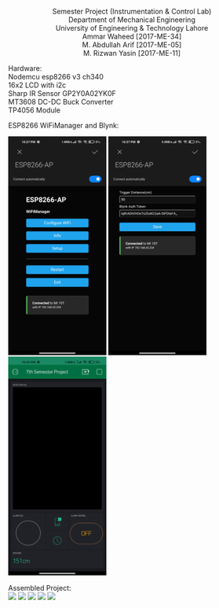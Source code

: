 <p align="center">
Semester Project (Instrumentation & Control Lab)<br>
Department of Mechanical Engineering<br>
University of Engineering & Technology Lahore<br>
Ammar Waheed      [2017-ME-34]<br>
M. Abdullah Arif  [2017-ME-05]<br>
M. Rizwan Yasin   [2017-ME-11]<br>
</p>
Hardware:<br>
Nodemcu esp8266 v3 ch340<br>
16x2 LCD with i2c<br>
Sharp IR Sensor GP2Y0A02YK0F<br>
MT3608 DC-DC Buck Converter<br>
TP4056 Module<br>


ESP8266 WiFiManager and Blynk:<br>

<p float="left">
  <img src="https://github.com/AmmarW/IntruderDetection/blob/main/extras/WiFiManager%20main.jpg" width="200" />
  <img src="https://github.com/AmmarW/IntruderDetection/blob/main/extras/WiFiManager%20Setup.jpg" width="200" /> 
  <img src="https://github.com/AmmarW/IntruderDetection/blob/main/extras/blynk.jpg" width="200" />
</p>

Assembled Project:<br>
![](https://github.com/AmmarW/IntruderDetection/blob/main/extras/Assembled.jpg)
![](https://github.com/AmmarW/IntruderDetection/blob/main/extras/Assembled2.jpg)
![](https://github.com/AmmarW/IntruderDetection/blob/main/extras/front%20view.jpg)
![](https://github.com/AmmarW/IntruderDetection/blob/main/extras/back%20view.jpg)
![](https://github.com/AmmarW/IntruderDetection/blob/main/extras/tp4056%20charging.jpg)
